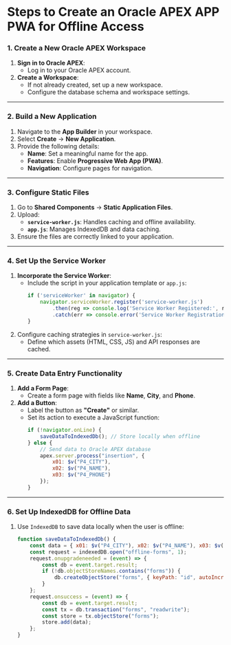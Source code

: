 # **Steps to Create an Oracle APEX APP PWA for Offline Access**

### **1. Create a New Oracle APEX Workspace**
1. **Sign in to Oracle APEX**:
   - Log in to your Oracle APEX account.
2. **Create a Workspace**:
   - If not already created, set up a new workspace.
   - Configure the database schema and workspace settings.

---

### **2. Build a New Application**
1. Navigate to the **App Builder** in your workspace.
2. Select **Create** → **New Application**.
3. Provide the following details:
   - **Name**: Set a meaningful name for the app.
   - **Features**: Enable **Progressive Web App (PWA)**.
   - **Navigation**: Configure pages for navigation.

---

### **3. Configure Static Files**
1. Go to **Shared Components** → **Static Application Files**.
2. Upload:
   - **`service-worker.js`**: Handles caching and offline availability.
   - **`app.js`**: Manages IndexedDB and data caching.
3. Ensure the files are correctly linked to your application.

---

### **4. Set Up the Service Worker**
1. **Incorporate the Service Worker**:
   - Include the script in your application template or `app.js`:
     ```javascript
     if ('serviceWorker' in navigator) {
         navigator.serviceWorker.register('service-worker.js')
             .then(reg => console.log('Service Worker Registered:', reg))
             .catch(err => console.error('Service Worker Registration Failed:', err));
     }
     ```
2. Configure caching strategies in `service-worker.js`:
   - Define which assets (HTML, CSS, JS) and API responses are cached.

---

### **5. Create Data Entry Functionality**
1. **Add a Form Page**:
   - Create a form page with fields like **Name**, **City**, and **Phone**.
2. **Add a Button**:
   - Label the button as **"Create"** or similar.
   - Set its action to execute a JavaScript function:
     ```javascript
     if (!navigator.onLine) {
         saveDataToIndexedDb(); // Store locally when offline
     } else {
         // Send data to Oracle APEX database
         apex.server.process("insertion", { 
             x01: $v("P4_CITY"), 
             x02: $v("P4_NAME"), 
             x03: $v("P4_PHONE") 
         });
     }
     ```

---

### **6. Set Up IndexedDB for Offline Data**
1. Use `IndexedDB` to save data locally when the user is offline:
   ```javascript
   function saveDataToIndexedDb() {
       const data = { x01: $v("P4_CITY"), x02: $v("P4_NAME"), x03: $v("P4_PHONE") };
       const request = indexedDB.open("offline-forms", 1);
       request.onupgradeneeded = (event) => {
           const db = event.target.result;
           if (!db.objectStoreNames.contains("forms")) {
               db.createObjectStore("forms", { keyPath: "id", autoIncrement: true });
           }
       };
       request.onsuccess = (event) => {
           const db = event.target.result;
           const tx = db.transaction("forms", "readwrite");
           const store = tx.objectStore("forms");
           store.add(data);
       };
   }
